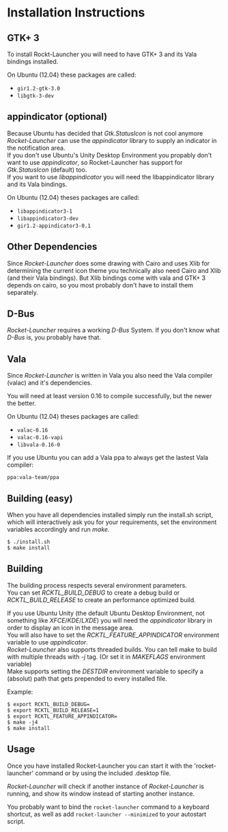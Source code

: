 Installation Instructions
=========================

GTK+ 3
------

To install Rockt-Launcher you will need to have GTK+ 3 and its Vala
bindings installed.

On Ubuntu (12.04) these packages are called:

* ``gir1.2-gtk-3.0``
* ``libgtk-3-dev``



appindicator (optional)
-----------------------

Because Ubuntu has decided that *Gtk.StatusIcon* is not cool anymore
*Rocket-Launcher* can use the *appindicator* library to supply an indicator in
the notification area.  
If you don't use Ubuntu's Unity Desktop Environment you propably don't want to
use *appindicator*, so Rocket-Launcher has support for *Gtk.StatusIcon* (default) too.  
If you want to use *libappindicator* you will need the libappindicator library
and its Vala bindings.

On Ubuntu (12.04) theses packages are called:

* ``libappindicator3-1``
* ``libappindicator3-dev``
* ``gir1.2-appindicator3-0.1``



Other Dependencies
------------------

Since *Rocket-Launcher* does some drawing with Cairo and uses Xlib for
determining the current icon theme you technically also need Cairo and Xlib
(and their Vala bindings). But Xlib bindings come with vala and GTK+ 3 depends
on cairo, so you most probably don't have to install them separately.



D-Bus
-----

*Rocket-Launcher* requires a working *D-Bus* System.
If you don't know what *D-Bus* is, you probably have that.



Vala
----

Since *Rocket-Launcher* is written in Vala you also need the Vala compiler
(valac) and it's dependencies.

You will need at least version 0.16 to compile successfully, but the newer
the better.

On Ubuntu (12.04) theses packages are called:

* ``valac-0.16``
* ``valac-0.16-vapi``
* ``libvala-0.16-0``

If you use Ubuntu you can add a Vala ppa to always get the lastest
Vala compiler:

``ppa:vala-team/ppa``



Building (easy)
---------------

When you have all dependencies installed simply run the install.sh script,
which will interactively ask you for your requirements, set the environment
variables accordingly and run *make*.

``$ ./install.sh``  
``$ make install``

Building
--------

The building process respects several environment parameters.  
You can set *RCKTL_BUILD_DEBUG* to create a debug build or
*RCKTL_BUILD_RELEASE* to create an performance optimized build.  

If you use Ubuntu Unity (the default Ubuntu Desktop Environment, not something
like *XFCE*/*KDE*/*LXDE*) you will need the *appindicator* library in order
to display an icon in the message area.  
You will also have to set the *RCKTL_FEATURE_APPINDICATOR* environment
variable to use *appindicator*.  
*Rocket-Launcher* also supports threaded builds. You can tell make to build
with multiple threads with *-j* tag.
(Or set it in *MAKEFLAGS* environment variable)  
Make supports setting the *DESTDIR* environment variable to specify a
(absolut) path that gets prepended to every installed file.

Example:

``$ export RCKTL_BUILD_DEBUG=``  
``$ export RCKTL_BUILD_RELEASE=1``  
``$ export RCKTL_FEATURE_APPINDICATOR=``  
``$ make -j4``  
``$ make install``  


Usage
-----

Once you have installed Rocket-Launcher you can start it with the
'rocket-launcher' command or by using the included .desktop file.

*Rocket-Launcher* will check if another instance of *Rocket-Launcher* is
running, and show its window instead of starting another instance.

You probably want to bind the ``rocket-launcher`` command to a keyboard
shortcut, as well as add ``rocket-launcher --minimized`` to your
autostart script.

